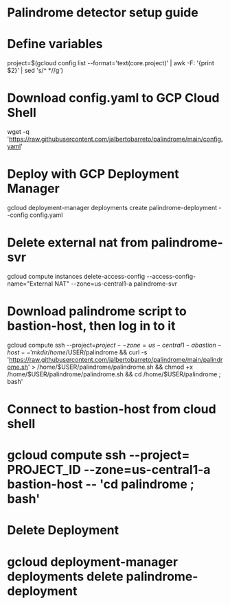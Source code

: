 # Palindrome detector setup guide

# Define variables
project=$(gcloud config list --format='text(core.project)' | awk -F: '{print $2}' | sed 's/^ *//g')

# Download config.yaml to GCP Cloud Shell
wget -q 'https://raw.githubusercontent.com/jalbertobarreto/palindrome/main/config.yaml'

# Deploy with GCP Deployment Manager
gcloud deployment-manager deployments create palindrome-deployment --config config.yaml

# Delete external nat from palindrome-svr
gcloud compute instances delete-access-config --access-config-name="External NAT" --zone=us-central1-a palindrome-svr

# Download palindrome script to bastion-host, then log in to it
gcloud compute ssh --project=$project --zone=us-central1-a bastion-host -- 'mkdir /home/$USER/palindrome && curl -s 'https://raw.githubusercontent.com/jalbertobarreto/palindrome/main/palindrome.sh' > /home/$USER/palindrome/palindrome.sh && chmod +x /home/$USER/palindrome/palindrome.sh && cd /home/$USER/palindrome ; bash'






# Connect to bastion-host from cloud shell
# gcloud compute ssh --project= PROJECT_ID --zone=us-central1-a bastion-host -- 'cd palindrome ; bash'

# Delete Deployment
# gcloud deployment-manager deployments delete palindrome-deployment
